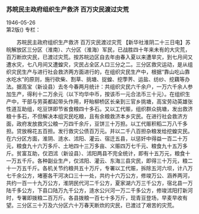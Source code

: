 ### 苏皖民主政府组织生产救济  百万灾民渡过灾荒  

1946-05-26  
第2版()
专栏：

　　苏皖民主政府组织生产救济
    百万灾民渡过灾荒
    【新华社淮阴二十三日电】苏皖解放区三分区（淮南）、六分区（淮海）军民，已战胜四十年来未有的大灾荒，百万断炊灾民，已渡过灾荒。按苏皖边区自去年由春入夏以来遭旱灾，到七月间又遭水灾，七八月间又遭蝗灾，灾民占全区人口三分之二。三分区救灾运动，是从组织灾民生产与进行社会救济两方面进行的，在组织灾民生产中，根据“靠山吃山靠水吃水”的原则，施行砍柴、割草、挑塘、捉蝗、挖荸荠、运盐、纺纱、挖藕等办法。据高宝（新设县）去冬今春两月统计：共组织灾民六千余户，一万六千余人参加生产，得利十二万余元（以下均华中币，按该币一元合法币三十元）。在组织生产中，干部与劳英都起带头作用，盱眙柳桥区长亲到三官乡挑塘，高宝劳动英雄张性道互助组，吃豆饼即节省食粮四十多石。又以工代赈，组织群众挑塘，发出救济粮十多石，不但解决本组灾民吃粮，且有余粮救济本乡灾民。在进行社会救济方面，政府发放救灾公粮一万四千余斤，豆饼三十万担。以工代赈积稻二万八千多担。贷放棉花五百担。发行救灾公债百万元。并以二千八百担杂粮发给挖蝗灾民。在六分区方面，淮阴、涟水、沭阳、灌云、宿迁五县，以惩奸中得益一百二十万元，粮食九十六万多斤、土地四十三万多亩、义赈四万七千元、粮食九十五万多斤。贫富互助，仅泗沭（新设县）、沭阳两县不完全统计，即有十五万元，粮食十一万五千斤。各种副业生产，仅沭阳、灌云、东海三县灾民，即得三十万元，粮二十一万五千斤。各机关节约粮共五十万斤，专署以工代赈，拆除五河六坝，计八万七千余公方，堵塞各干河决口三十一处，共约十六万公方，修竣万公、涵养两河，共约一百一十九万公方，淮阴民代河二千公方，夏家湖六万三千公方，宿北县一万陆千多公方，下县口陆万九千公方，涟水公兴河一万二千多公方，修竣沭阳打新河时，专署即拨粮二百万斤。各县拨粮一百七十多万斤，现青豆登场，早麦早收有望。三分区三十万及六分区六十万春天断炊的灾民，已渡过了艰苦的灾荒。  
